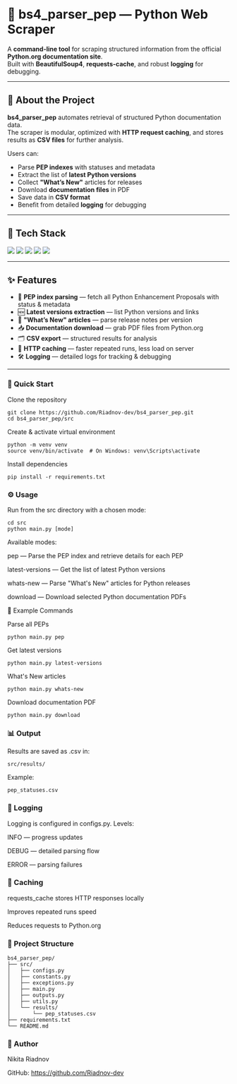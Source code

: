 # 🐍 bs4_parser_pep — Python Web Scraper

A **command-line tool** for scraping structured information from the official **Python.org documentation site**.  
Built with **BeautifulSoup4**, **requests-cache**, and robust **logging** for debugging.

---

## 📌 About the Project

**bs4_parser_pep** automates retrieval of structured Python documentation data.  
The scraper is modular, optimized with **HTTP request caching**, and stores results as **CSV files** for further analysis.  

Users can:  
- Parse **PEP indexes** with statuses and metadata  
- Extract the list of **latest Python versions**  
- Collect **"What’s New"** articles for releases  
- Download **documentation files** in PDF  
- Save data in **CSV format**  
- Benefit from detailed **logging** for debugging  

---

## 🧰 Tech Stack

<img src="https://img.shields.io/badge/Python-3776AB?style=for-the-badge&logo=python&logoColor=white"/> <img src="https://img.shields.io/badge/BeautifulSoup4-8A2BE2?style=for-the-badge&logo=python&logoColor=white"/> <img src="https://img.shields.io/badge/Requests-FF9800?style=for-the-badge&logo=python&logoColor=white"/> <img src="https://img.shields.io/badge/Requests--Cache-4CAF50?style=for-the-badge&logo=python&logoColor=white"/> <img src="https://img.shields.io/badge/Logging-696969?style=for-the-badge&logo=python&logoColor=white"/>

---

## ✨ Features

- 📜 **PEP index parsing** — fetch all Python Enhancement Proposals with status & metadata  
- 🆕 **Latest versions extraction** — list Python versions and links  
- 📖 **"What’s New" articles** — parse release notes per version  
- 📥 **Documentation download** — grab PDF files from Python.org  
- 🗂️ **CSV export** — structured results for analysis  
- 💾 **HTTP caching** — faster repeated runs, less load on server  
- 🛠️ **Logging** — detailed logs for tracking & debugging  

---



### 🚀 Quick Start

Clone the repository
```
git clone https://github.com/Riadnov-dev/bs4_parser_pep.git
cd bs4_parser_pep/src
```

Create & activate virtual environment
```
python -m venv venv
source venv/bin/activate  # On Windows: venv\Scripts\activate
```

Install dependencies
```
pip install -r requirements.txt
```

### ⚙️ Usage
Run from the src directory with a chosen mode:

```
cd src
python main.py [mode]
```

Available modes:

pep — Parse the PEP index and retrieve details for each PEP

latest-versions — Get the list of latest Python versions

whats-new — Parse "What's New" articles for Python releases

download — Download selected Python documentation PDFs

📂 Example Commands

Parse all PEPs
```
python main.py pep
```

Get latest versions
```
python main.py latest-versions
```

What's New articles
```
python main.py whats-new
```

Download documentation PDF
```
python main.py download
```

### 📊 Output
Results are saved as .csv in:

```
src/results/
```
Example:
```
pep_statuses.csv
```

### 🔐 Logging
Logging is configured in configs.py.
Levels:

INFO — progress updates

DEBUG — detailed parsing flow

ERROR — parsing failures

### 💾 Caching
requests_cache stores HTTP responses locally

Improves repeated runs speed

Reduces requests to Python.org

### 📂 Project Structure

```
bs4_parser_pep/
├── src/
│   ├── configs.py
│   ├── constants.py
│   ├── exceptions.py
│   ├── main.py
│   ├── outputs.py
│   ├── utils.py
│   └── results/
│       └── pep_statuses.csv
├── requirements.txt
└── README.md
```

### 👤 Author

Nikita Riadnov

GitHub: https://github.com/Riadnov-dev

